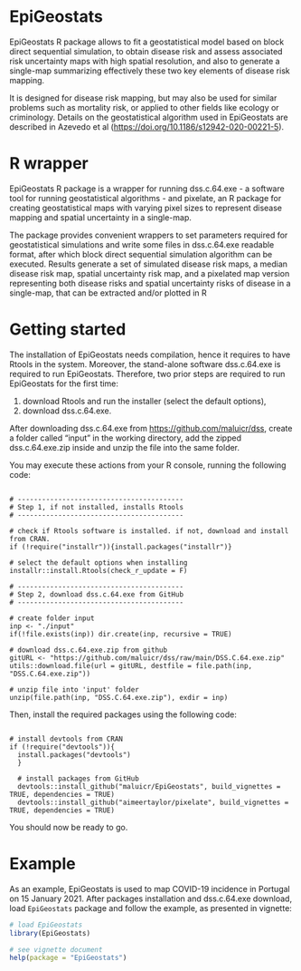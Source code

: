 # EpiGeostats

EpiGeostats R package allows to fit a geostatistical model based on block direct sequential simulation, to obtain disease risk and assess associated risk uncertainty maps with high spatial resolution, and also to generate a single-map summarizing effectively these two key elements of disease risk mapping. 

It is designed for disease risk mapping, but may also be used for similar problems such as mortality risk, or applied to other fields like ecology or criminology. Details on the geostatistical algorithm used in EpiGeostats are described in Azevedo et al (https://doi.org/10.1186/s12942-020-00221-5).

# R wrapper

EpiGeostats R package is a wrapper for running dss.c.64.exe - a software tool for running geostatistical algorithms - and pixelate, an R package for creating geostatistical maps with varying pixel sizes to represent disease mapping and spatial uncertainty in a single-map.

The package provides convenient wrappers to set parameters required for geostatistical simulations and write some files in dss.c.64.exe readable format, after which block direct sequential simulation algorithm can be executed. Results generate a set of simulated disease risk maps, a median disease risk map, spatial uncertainty risk map, and a pixelated map version representing both disease risks and spatial uncertainty risks of disease in a single-map, that can be extracted and/or plotted in R 

# Getting started

The installation of EpiGeostats needs compilation, hence it requires to have Rtools in the system. Moreover, the stand-alone software dss.c.64.exe is required to run EpiGeostats. Therefore, two prior steps are required to run EpiGeostats for the first time:

1. download Rtools and run the installer (select the default options),
2. download dss.c.64.exe.

After downloading dss.c.64.exe from https://github.com/maluicr/dss, create a folder called “input” in the working directory, add the zipped dss.c.64.exe.zip inside and unzip the file into the same folder.

You may execute these actions from your R console, running the following code:
```{r, eval = F}

# -----------------------------------------
# Step 1, if not installed, installs Rtools
# -----------------------------------------

# check if Rtools software is installed. if not, download and install from CRAN.
if (!require("installr")){install.packages("installr")}

# select the default options when installing
installr::install.Rtools(check_r_update = F)

# -----------------------------------------
# Step 2, download dss.c.64.exe from GitHub
# -----------------------------------------

# create folder input
inp <- "./input"
if(!file.exists(inp)) dir.create(inp, recursive = TRUE)

# download dss.c.64.exe.zip from github
gitURL <- "https://github.com/maluicr/dss/raw/main/DSS.C.64.exe.zip"
utils::download.file(url = gitURL, destfile = file.path(inp, "DSS.C.64.exe.zip"))

# unzip file into 'input' folder
unzip(file.path(inp, "DSS.C.64.exe.zip"), exdir = inp)
```

Then, install the required packages using the following code: 

```{r, eval = F}

# install devtools from CRAN
if (!require("devtools")){
  install.packages("devtools")
  }
  
  # install packages from GitHub
  devtools::install_github("maluicr/EpiGeostats", build_vignettes = TRUE, dependencies = TRUE)
  devtools::install_github("aimeertaylor/pixelate", build_vignettes = TRUE, dependencies = TRUE)
```

You should now be ready to go.

# Example

As an example, EpiGeostats is used to map COVID-19 incidence in Portugal on 15 January 2021. After packages installation and dss.c.64.exe download, load `EpiGeostats` package and follow the example, as presented in vignette:

```r
# load EpiGeostats 
library(EpiGeostats)

# see vignette document
help(package = "EpiGeostats")
```
